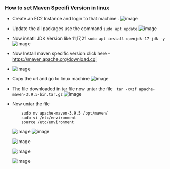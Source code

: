 ### How to set Maven Specifi Version in linux
* Create an EC2 Instance and login to that machine .
  ![image](https://github.com/Gopi0527/Notes/assets/137286069/a9b665cd-63bc-4d22-8beb-319a8534dae7)
* Update the all packages use the command `sudo apt update`
  ![image](https://github.com/Gopi0527/Notes/assets/137286069/f705c756-f198-48c1-8058-d2546846a771)
* Now insatll JDK Version like 11,17,21
  `sudo apt install openjdk-17-jdk -y`
  ![image](https://github.com/Gopi0527/Notes/assets/137286069/3869d2af-07d5-445f-b7c0-f2d881cc936f)
* Now Install maven specific version
  click here - https://maven.apache.org/download.cgi
* ![image](https://github.com/Gopi0527/Notes/assets/137286069/c27f5656-1571-47d6-802c-85f27ea1f8cf)
* Copy the url and go to linux machine
  ![image](https://github.com/Gopi0527/Notes/assets/137286069/398d0307-02e2-49c2-a243-a6f6326d1e58)
* The file downloaded in tar file now untar the file
  ` tar -xvzf apache-maven-3.9.5-bin.tar.gz`
  ![image](https://github.com/Gopi0527/Notes/assets/137286069/e1f20cee-6f7e-4af7-89f1-ad9b5b83a80e)
* Now untar the file
  ```sudo mkdir /opt/maven/
      sudo mv apache-maven-3.9.5 /opt/maven/
      sudo vi /etc/environment
      source /etc/environment
  ```
  ![image](https://github.com/Gopi0527/Notes/assets/137286069/c40bf0d5-39b1-4f90-a433-e16bf93ae611)
 ![image](https://github.com/Gopi0527/Notes/assets/137286069/e3de579b-11b7-433e-9702-bacac9ffde8c)
  
  ![image](https://github.com/Gopi0527/Notes/assets/137286069/c2e81434-9b2f-4715-9a2a-54ee6fe236d2)
   
  ![image](https://github.com/Gopi0527/Notes/assets/137286069/f5debe29-8921-4a2f-9399-41db5efb9a85)
   
  ![image](https://github.com/Gopi0527/Notes/assets/137286069/e3de579b-11b7-433e-9702-bacac9ffde8c)




  
